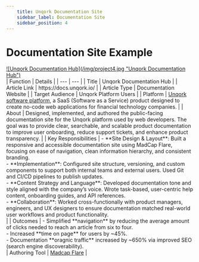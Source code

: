```yaml
---
    title: Unqork Documentation Site
    sidebar_label: Documentation Site
    sidebar_position: 4
---
```

# Documentation Site Example
<div className="image center width90">
    <a href="https://docs.unqork.io/"  target="_blank">![Unqork Documentation Hub](/img/project4.jpg "Unqork Documentation Hub")</a>
</div>  
| Function | Details |
| --- | --- |
| Title | Unqork Documentation Hub |
| Article Link | https://docs.unqork.io/ |
| Article Type | Documentation Website |
| Target Audience | Unqork Platform Users |
| Platform | <a href="https://unqork.com/"  target="_blank">Unqork software platform</a>, a SaaS (Software as a Service) product designed to create no-code web applications for financial technology companies. |
| About | Designed, implemented, and authored the public-facing documentation site for the Unqork platform used by web developers. The goal was to provide clear, searchable, and scalable product documentation to improve user onboarding, reduce support tickets, and enhance product transparency. |
| Key Responsibilities | - **Site Design & Layout**: Built a responsive and accessible documentation site using MadCap Flare, focusing on ease of navigation, clean information hierarchy, and consistent branding. <br /> - **Implementation**: Configured site structure, versioning, and custom components to support both internal teams and external users. Used Git and CI/CD pipelines to publish updates. <br /> - **Content Strategy and Language**: Developed documentation tone and style aligned with the company’s voice. Wrote task-based, user-centric help content, onboarding guides, and API references. <br /> - **Collaboration**: Worked cross-functionally with product managers, engineers, and UX designers to ensure documentation matched real-world user workflows and product functionality. <br /> |
| Outcomes | - Simplified **navigation** by reducing the average amount of clicks needed to reach an article from six to four. <br /> - Increased **time on page** for users by ~45%. <br /> - Documentation **oragnic traffic** increased by ~650% via improved SEO (search engine discoverability). <br />
| Authoring Tool | <a href="https://www.madcapsoftware.com/products/flare/"  target="_blank">Madcap Flare</a> |  
